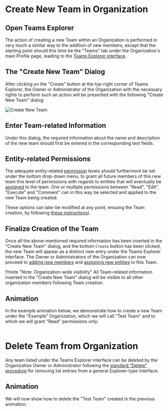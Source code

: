 # Create New Team in Organization

## Open Teams Explorer

The action of creating a new Team within an Organization is performed in very much a similar way to the addition of new members, except that the starting point should this time be the "Teams" tab <i class="zmdi zmdi-accounts zmdi-hc-border"></i> under the Organization's main Profile page, leading to the [Teams Explorer interface](../../ui/teams-explorer.md). 

## The "Create New Team" Dialog

After clicking on the  "Create" button  <i class="zmdi zmdi-plus-circle zmdi-hc-border"></i> at the top-right corner of Teams Explorer, the Owner or Administrator of the Organization with the necessary rights to perform such an action will be presented with the following "Create New Team" dialog:

![Create New Team](/images/create-new-team.png "Create New Team")

## Enter Team-related Information

Under this dialog, the required information about the name and description of the new team should first be entered in the corresponding text fields. 

## Entity-related Permissions

The adequate entity-related [permission](/entities-general/permissions.md) levels should furthermore be set under the bottom drop-down menu, to grant all future members of this new team this level of permissions with regards to entities that will eventually be [assigned](../team/add-remove-entity.md) to the team. One or multiple permissions between "Read", "Edit", "Execute" and "Comment" can in this way be selected and applied to the new Team being created. 

These options can later be modified at any point, ensuing the Team creation, by following [these instructions](../team/edit-permissions.md)).

## Finalize Creation of the Team

Once all the above-mentioned required information has been inserted in the "Create New Team" dialog, and the bottom `Create` button has been clicked, the new Team will appear as a distinct new entry under the Teams Explorer interface. The Owner or Administrators of the Organization can now proceed to [adding new members](../team/add-remove-member.md) and [assigning new entities](../team/add-remove-entity.md) to this Team.

!!!note "Note: Organization-wide visibility"
    All Team-related information inserted in the "Create New Team" dialog will be visible to all other organization members following Team creation.

## Animation

In the example animation below, we demonstrate how to create a new Team under the "Example" Organization, which we will call "Test Team" and to which we will grant "Read" permissions only:

<img data-gifffer="/images/organization-add-team.gif">


# Delete Team from Organization 

Any team listed under the Teams Explorer interface can be deleted by the Organization Owner or Administrator following the [standard "Delete" procedure](/entities-general/actions/delete.md) for removing list entries from a general Explorer-type interface.

## Animation

We will now show how to delete the  "Test Team" created in the previous animation:

<img data-gifffer="/images/organization-remove-team.gif">
